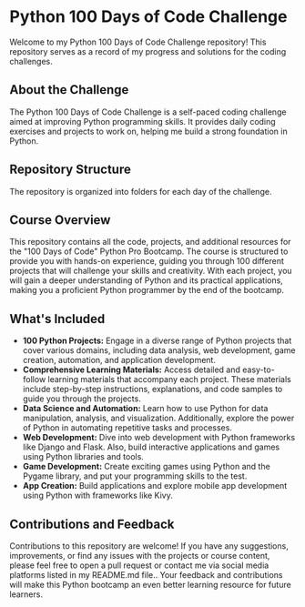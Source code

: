 # Python 100 Days of Code Challenge

Welcome to my Python 100 Days of Code Challenge repository! This repository serves as a record of my progress and solutions for the coding challenges.

## About the Challenge
The Python 100 Days of Code Challenge is a self-paced coding challenge aimed at improving Python programming skills. It provides daily coding exercises and projects to work on, helping me build a strong foundation in Python.

## Repository Structure
The repository is organized into folders for each day of the challenge.

## Course Overview
This repository contains all the code, projects, and additional resources for the "100 Days of Code" Python Pro Bootcamp. The course is structured to provide you with hands-on experience, guiding you through 100 different projects that will challenge your skills and creativity. With each project, you will gain a deeper understanding of Python and its practical applications, making you a proficient Python programmer by the end of the bootcamp.

## What's Included
- **100 Python Projects:** Engage in a diverse range of Python projects that cover various domains, including data analysis, web development, game creation, automation, and application development.
- **Comprehensive Learning Materials:** Access detailed and easy-to-follow learning materials that accompany each project. These materials include step-by-step instructions, explanations, and code samples to guide you through the projects.
- **Data Science and Automation:** Learn how to use Python for data manipulation, analysis, and visualization. Additionally, explore the power of Python in automating repetitive tasks and processes.
- **Web Development:** Dive into web development with Python frameworks like Django and Flask. Also, build interactive applications and games using Python libraries and tools.
- **Game Development:** Create exciting games using Python and the Pygame library, and put your programming skills to the test.
- **App Creation:** Build applications and explore mobile app development using Python with frameworks like Kivy.

## Contributions and Feedback
Contributions to this repository are welcome! If you have any suggestions, improvements, or find any issues with the projects or course content, please feel free to open a pull request or contact me via social media platforms listed in my README.md file.. Your feedback and contributions will make this Python bootcamp an even better learning resource for future learners.
